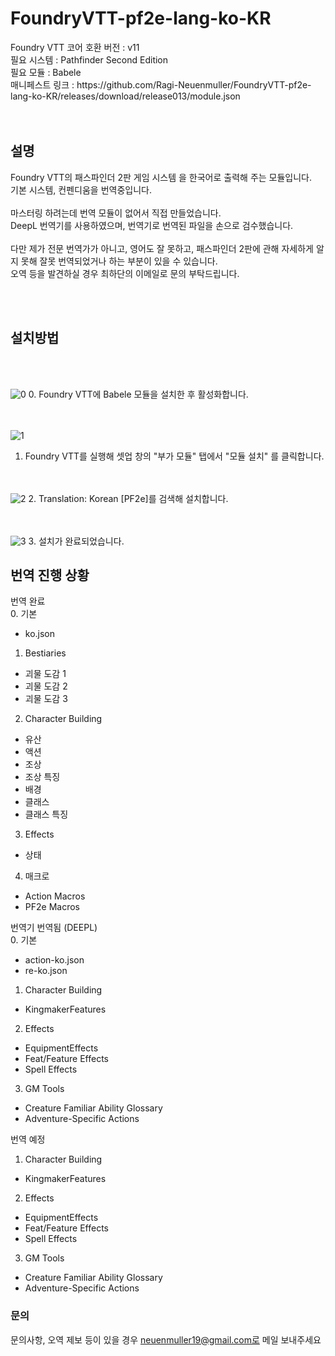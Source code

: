<h1>FoundryVTT-pf2e-lang-ko-KR</h1>
Foundry VTT 코어 호환 버전 : v11<br/>
필요 시스템 : Pathfinder Second Edition<br/>
필요 모듈 : Babele<br/>
매니페스트 링크 : https://github.com/Ragi-Neuenmuller/FoundryVTT-pf2e-lang-ko-KR/releases/download/release013/module.json<br/>
<br/><br/>
<h2>설명</h2>
Foundry VTT의 패스파인더 2판 게임 시스템 을 한국어로 출력해 주는 모듈입니다.<br/>
기본 시스템, 컨펜디움을 번역중입니다.
<br/><br/>
마스터링 하려는데 번역 모듈이 없어서 직접 만들었습니다.<br/>
DeepL 번역기를 사용하였으며, 번역기로 번역된 파일을 손으로 검수했습니다.<br/><br/>
다만 제가 전문 번역가가 아니고, 영어도 잘 못하고, 패스파인더 2판에 관해 자세하게 알지 못해 잘못 번역되었거나 하는 부분이 있을 수 있습니다.<br/>
오역 등을 발견하실 경우 최하단의 이메일로 문의 부탁드립니다.
  
<br/><br/>

<h2>설치방법</h2>

<br/><br/>

![0](https://github.com/Ragi-Neuenmuller/FoundryVTT-pf2e-lang-ko-KR/assets/155063083/87a8d4af-8555-43f2-aa6c-d3044c49fed8)
  0. Foundry VTT에 Babele 모듈을 설치한 후 활성화합니다.

 <br/><br/>
![1](https://github.com/Ragi-Neuenmuller/FoundryVTT-pf2e-lang-ko-KR/assets/155063083/b4644017-b89b-45b0-87f1-ece2ad07f3b6)
  1. Foundry VTT를 실행해 셋업 창의 "부가 모듈" 탭에서 "모듈 설치" 를 클릭합니다.

 <br/><br/>
![2](https://github.com/Ragi-Neuenmuller/FoundryVTT-pf2e-lang-ko-KR/assets/155063083/d8412640-1dd0-4016-b3ab-afce7f520b28)
  2. Translation: Korean [PF2e]를 검색해 설치합니다.

<br/><br/>
![3](https://github.com/Ragi-Neuenmuller/FoundryVTT-pf2e-lang-ko-KR/assets/155063083/06bd949b-ca75-44dd-8949-b11a396f0fec)
  3. 설치가 완료되었습니다.


<h2>번역 진행 상황</h2>

번역 완료<br>
0. 기본
- ko.json


1. Bestiaries

- 괴물 도감 1
- 괴물 도감 2
- 괴물 도감 3

2. Character Building
- 유산
- 액션
- 조상
- 조상 특징
- 배경
- 클래스
- 클래스 특징

3. Effects
- 상태

4. 매크로
- Action Macros
- PF2e Macros

번역기 번역됨 (DEEPL)<br/>
0. 기본
- action-ko.json
- re-ko.json

1. Character Building
- KingmakerFeatures

2. Effects
- EquipmentEffects
- Feat/Feature Effects
- Spell Effects

3. GM Tools
- Creature Familiar Ability Glossary
- Adventure-Specific Actions

번역 예정<br/>
1. Character Building
- KingmakerFeatures

  
2. Effects
- EquipmentEffects
- Feat/Feature Effects
- Spell Effects

  
3. GM Tools
- Creature Familiar Ability Glossary
- Adventure-Specific Actions


<h3>문의</h3>

문의사항, 오역 제보 등이 있을 경우 neuenmuller19@gmail.com로 메일 보내주세요
